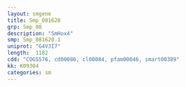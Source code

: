 ```yaml
---
layout: smgene
title: Smp_081620
grp: Smp_08
description: "SmHox4"
smp: Smp_081620.1
uniprot: "G4VJI7"
length:  1182
cdd: "COG5576, cd00086, cl00084, pfam00046, smart00389"
kk: K09304
categories: sm
---
```

